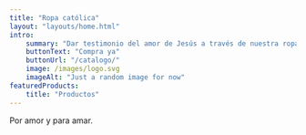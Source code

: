 ```yaml
---
title: "Ropa católica"
layout: "layouts/home.html"
intro:
    summary: "Dar testimonio del amor de Jesús a través de nuestra ropa."
    buttonText: "Compra ya"
    buttonUrl: "/catalogo/"
    image: /images/logo.svg
    imageAlt: "Just a random image for now"
featuredProducts:
    title: "Productos"
---
```


Por amor y para amar.

